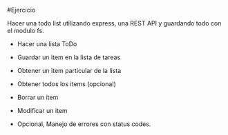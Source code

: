 
#Ejercicio

Hacer una todo list utilizando express, una REST API y guardando todo con el modulo fs.

- Hacer una lista ToDo
- Guardar un item en la lista de tareas
- Obtener un item particular de la lista
- Obtener todos los items (opcional)
- Borrar un item
- Modificar un item

- Opcional, Manejo de errores con status codes.
